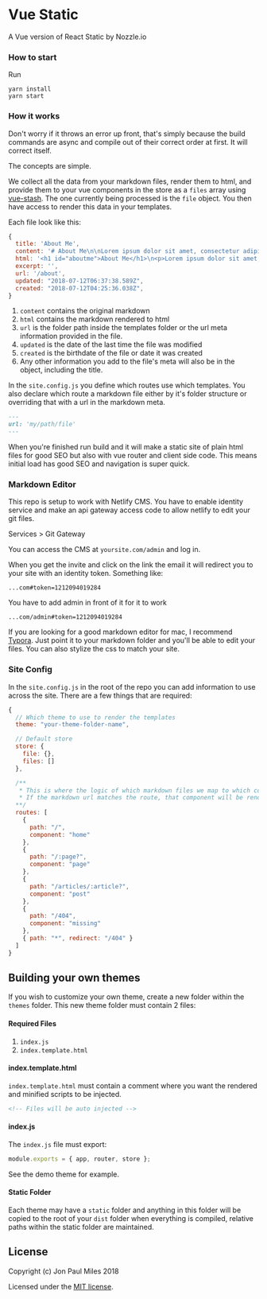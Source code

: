 # Vue Static

A Vue version of React Static by Nozzle.io

### How to start
Run

```
yarn install
yarn start
```

### How it works
Don't worry if it throws an error up front, that's simply because the build commands are async and compile out of their correct order at first. It will correct itself.

The concepts are simple.

We collect all the data from your markdown files, render them to html, and provide them to your vue components in the store as a `files` array using [vue-stash](https://github.com/cklmercer/vue-stash). The one currently being processed is the `file` object. You then have access to render this data in your templates.

Each file look like this:

```js
{
  title: 'About Me',
  content: '# About Me\n\nLorem ipsum dolor sit amet, consectetur adipisicing elit. Nisi tempora fugiat maiores pariatur omnis blanditiis impedit id a molestiae recusandae quas adipisci voluptates, culpa, quaerat saepe, deleniti labore ex esse.',
  html: '<h1 id="aboutme">About Me</h1>\n<p>Lorem ipsum dolor sit amet, consectetur adipisicing elit. Nisi tempora fugiat maiores pariatur omnis blanditiis impedit id a molestiae recusandae quas adipisci voluptates, culpa, quaerat saepe, deleniti labore ex esse.</p>',
  excerpt: '',
  url: '/about',
  updated: "2018-07-12T06:37:38.589Z",
  created: "2018-07-12T04:25:36.038Z",
}
```

1.  `content` contains the original markdown
2.  `html` contains the markdown rendered to html
3.  `url` is the folder path inside the templates folder or the url meta information provided in the file.
4.  `updated` is the date of the last time the file was modified
5.  `created` is the birthdate of the file or date it was created
6.  Any other information you add to the file's meta will also be in the object, including the title.

In the `site.config.js` you define which routes use which templates. You also declare which route a markdown file either by it's folder structure or overriding that with a url in the markdown meta.

```markdown
---
url: 'my/path/file'
---
```

When you're finished run build and it will make a static site of plain html files for good SEO but also with vue router and client side code. This means initial load has good SEO and navigation is super quick.

### Markdown Editor

This repo is setup to work with Netlify CMS. You have to enable identity service and make an api gateway access code to allow netlify to edit your git files.

Services > Git Gateway

You can access the CMS at `yoursite.com/admin` and log in.

When you get the invite and click on the link the email it will redirect you to your site with an identity token. Something like:

```
...com#token=1212094019284
```

You have to add admin in front of it for it to work

```
...com/admin#token=1212094019284
```

If you are looking for a good markdown editor for mac, I recommend [Typora](https://typora.io/). Just point it to your markdown folder and you'll be able to edit your files. You can also stylize the css to match your site.

### Site Config

In the `site.config.js` in the root of the repo you can add information to use across the site. There are a few things that are required:

```js
{
  // Which theme to use to render the templates
  theme: "your-theme-folder-name",

  // Default store
  store: {
    file: {},
    files: []
  },

  /**
   * This is where the logic of which markdown files we map to which components goes.
   * If the markdown url matches the route, that component will be rendered.
  **/
  routes: [
    {
      path: "/",
      component: "home"
    },
    {
      path: "/:page?",
      component: "page"
    },
    {
      path: "/articles/:article?",
      component: "post"
    },
    {
      path: "/404",
      component: "missing"
    },
    { path: "*", redirect: "/404" }
  ]
}
```

## Building your own themes

If you wish to customize your own theme, create a new folder within the `themes` folder. This new theme folder must contain 2 files:

#### Required Files

1.  `index.js`
2.  `index.template.html`

#### index.template.html

`index.template.html` must contain a comment where you want the rendered and minified scripts to be injected.

```html
<!-- Files will be auto injected -->
```

#### index.js

The `index.js` file must export:

```js
module.exports = { app, router, store };
```

See the demo theme for example.

#### Static Folder

Each theme may have a `static` folder and anything in this folder will be copied to the root of your `dist` folder when everything is compiled, relative paths within the static folder are maintained.

## License

Copyright (c) Jon Paul Miles 2018

Licensed under the [MIT license](LICENSE).
